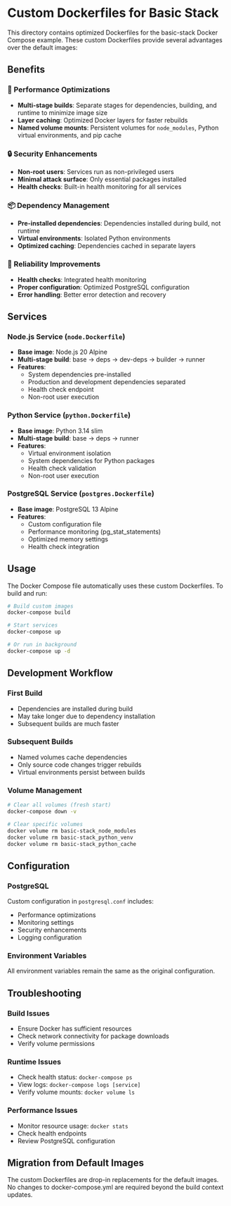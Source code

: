# Custom Dockerfiles for Basic Stack

This directory contains optimized Dockerfiles for the basic-stack Docker Compose example. These custom Dockerfiles provide several advantages over the default images:

## Benefits

### 🚀 Performance Optimizations

- **Multi-stage builds**: Separate stages for dependencies, building, and runtime to minimize image size
- **Layer caching**: Optimized Docker layers for faster rebuilds
- **Named volume mounts**: Persistent volumes for `node_modules`, Python virtual environments, and pip cache

### 🔒 Security Enhancements

- **Non-root users**: Services run as non-privileged users
- **Minimal attack surface**: Only essential packages installed
- **Health checks**: Built-in health monitoring for all services

### 📦 Dependency Management

- **Pre-installed dependencies**: Dependencies installed during build, not runtime
- **Virtual environments**: Isolated Python environments
- **Optimized caching**: Dependencies cached in separate layers

### 🏥 Reliability Improvements

- **Health checks**: Integrated health monitoring
- **Proper configuration**: Optimized PostgreSQL configuration
- **Error handling**: Better error detection and recovery

## Services

### Node.js Service (`node.Dockerfile`)

- **Base image**: Node.js 20 Alpine
- **Multi-stage build**: base → deps → dev-deps → builder → runner
- **Features**:
  - System dependencies pre-installed
  - Production and development dependencies separated
  - Health check endpoint
  - Non-root user execution

### Python Service (`python.Dockerfile`)

- **Base image**: Python 3.14 slim
- **Multi-stage build**: base → deps → runner
- **Features**:
  - Virtual environment isolation
  - System dependencies for Python packages
  - Health check validation
  - Non-root user execution

### PostgreSQL Service (`postgres.Dockerfile`)

- **Base image**: PostgreSQL 13 Alpine
- **Features**:
  - Custom configuration file
  - Performance monitoring (pg_stat_statements)
  - Optimized memory settings
  - Health check integration

## Usage

The Docker Compose file automatically uses these custom Dockerfiles. To build and run:

```bash
# Build custom images
docker-compose build

# Start services
docker-compose up

# Or run in background
docker-compose up -d
```

## Development Workflow

### First Build

- Dependencies are installed during build
- May take longer due to dependency installation
- Subsequent builds are much faster

### Subsequent Builds

- Named volumes cache dependencies
- Only source code changes trigger rebuilds
- Virtual environments persist between builds

### Volume Management

```bash
# Clear all volumes (fresh start)
docker-compose down -v

# Clear specific volumes
docker volume rm basic-stack_node_modules
docker volume rm basic-stack_python_venv
docker volume rm basic-stack_python_cache
```

## Configuration

### PostgreSQL
Custom configuration in `postgresql.conf` includes:

- Performance optimizations
- Monitoring settings
- Security enhancements
- Logging configuration

### Environment Variables
All environment variables remain the same as the original configuration.

## Troubleshooting

### Build Issues

- Ensure Docker has sufficient resources
- Check network connectivity for package downloads
- Verify volume permissions

### Runtime Issues

- Check health status: `docker-compose ps`
- View logs: `docker-compose logs [service]`
- Verify volume mounts: `docker volume ls`

### Performance Issues

- Monitor resource usage: `docker stats`
- Check health endpoints
- Review PostgreSQL configuration

## Migration from Default Images

The custom Dockerfiles are drop-in replacements for the default images. No changes to docker-compose.yml are required beyond the build context updates.
